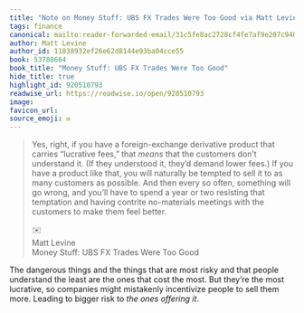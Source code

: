 ```yaml
---
title: "Note on Money Stuff: UBS FX Trades Were Too Good via Matt Levine"
tags: finance
canonical: mailto:reader-forwarded-email/31c5fe8ac2728cf4fe7af9e207c94006
author: Matt Levine
author_id: 11838932ef26e62d8144e93ba04cce55
book: 53788664
book_title: "Money Stuff: UBS FX Trades Were Too Good"
hide_title: true
highlight_id: 920510793
readwise_url: https://readwise.io/open/920510793
image: 
favicon_url: 
source_emoji: ✉️
---
```


> Yes, right, if you have a foreign-exchange derivative product that carries “lucrative fees,” that *means* that the customers don’t understand it. (If they understood it, they’d demand lower fees.) If you have a product like that, you will naturally be tempted to sell it to as many customers as possible. And then every so often, something will go wrong, and you’ll have to spend a year or two resisting that temptation and having contrite no-materials meetings with the customers to make them feel better.
> <div class="quoteback-footer"><div class="quoteback-avatar"><span class="mini-emoji"> ✉️</span></div><div class="quoteback-metadata"><div class="metadata-inner"><span style="display:none">FROM:</span><div aria-label="Matt Levine" class="quoteback-author"> Matt Levine</div><div aria-label="Money Stuff: UBS FX Trades Were Too Good" class="quoteback-title"> Money Stuff: UBS FX Trades Were Too Good</div></div></div></div>

The dangerous things and the things that are most risky and that people understand the least are the ones that cost the most. But they’re the most lucrative, so companies might mistakenly incentivize people to sell them more. Leading to bigger risk to _the ones offering it_.
